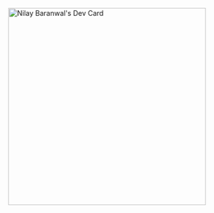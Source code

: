 <a href="https://app.daily.dev/alphasr"><img src="https://api.daily.dev/devcards/bc01520c10874c469b724967e28a203a.png?r=vss" width="400" alt="Nilay Baranwal's Dev Card"/></a>
